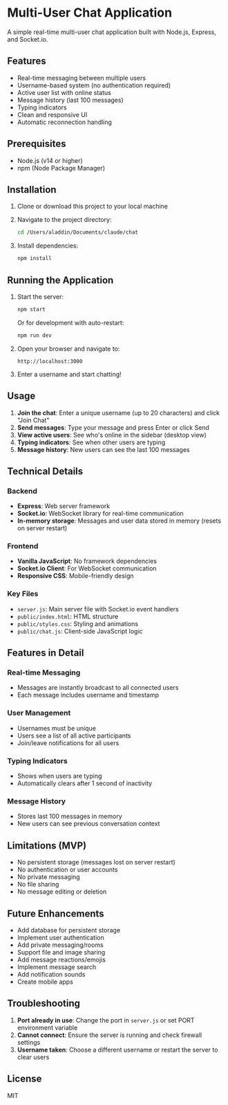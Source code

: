 # Multi-User Chat Application

A simple real-time multi-user chat application built with Node.js, Express, and Socket.io.

## Features

- Real-time messaging between multiple users
- Username-based system (no authentication required)
- Active user list with online status
- Message history (last 100 messages)
- Typing indicators
- Clean and responsive UI
- Automatic reconnection handling

## Prerequisites

- Node.js (v14 or higher)
- npm (Node Package Manager)

## Installation

1. Clone or download this project to your local machine

2. Navigate to the project directory:
   ```bash
   cd /Users/aladdin/Documents/claude/chat
   ```

3. Install dependencies:
   ```bash
   npm install
   ```

## Running the Application

1. Start the server:
   ```bash
   npm start
   ```
   
   Or for development with auto-restart:
   ```bash
   npm run dev
   ```

2. Open your browser and navigate to:
   ```
   http://localhost:3000
   ```

3. Enter a username and start chatting!

## Usage

1. **Join the chat**: Enter a unique username (up to 20 characters) and click "Join Chat"
2. **Send messages**: Type your message and press Enter or click Send
3. **View active users**: See who's online in the sidebar (desktop view)
4. **Typing indicators**: See when other users are typing
5. **Message history**: New users can see the last 100 messages

## Technical Details

### Backend
- **Express**: Web server framework
- **Socket.io**: WebSocket library for real-time communication
- **In-memory storage**: Messages and user data stored in memory (resets on server restart)

### Frontend
- **Vanilla JavaScript**: No framework dependencies
- **Socket.io Client**: For WebSocket communication
- **Responsive CSS**: Mobile-friendly design

### Key Files
- `server.js`: Main server file with Socket.io event handlers
- `public/index.html`: HTML structure
- `public/styles.css`: Styling and animations
- `public/chat.js`: Client-side JavaScript logic

## Features in Detail

### Real-time Messaging
- Messages are instantly broadcast to all connected users
- Each message includes username and timestamp

### User Management
- Usernames must be unique
- Users see a list of all active participants
- Join/leave notifications for all users

### Typing Indicators
- Shows when users are typing
- Automatically clears after 1 second of inactivity

### Message History
- Stores last 100 messages in memory
- New users can see previous conversation context

## Limitations (MVP)

- No persistent storage (messages lost on server restart)
- No authentication or user accounts
- No private messaging
- No file sharing
- No message editing or deletion

## Future Enhancements

- Add database for persistent storage
- Implement user authentication
- Add private messaging/rooms
- Support file and image sharing
- Add message reactions/emojis
- Implement message search
- Add notification sounds
- Create mobile apps

## Troubleshooting

1. **Port already in use**: Change the port in `server.js` or set PORT environment variable
2. **Cannot connect**: Ensure the server is running and check firewall settings
3. **Username taken**: Choose a different username or restart the server to clear users

## License

MIT